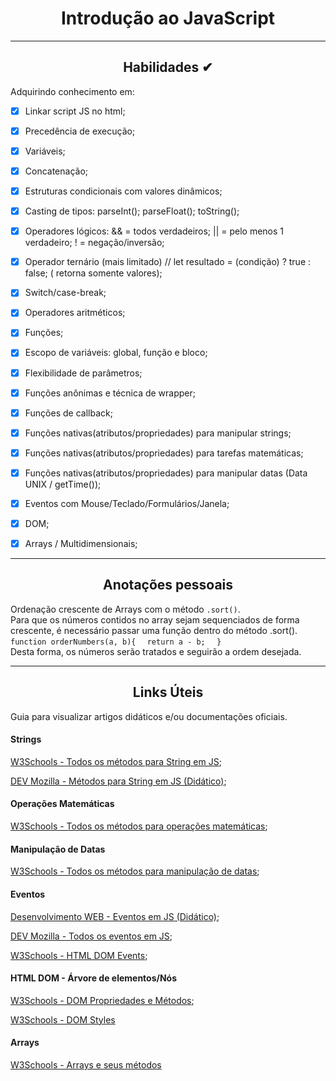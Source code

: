 <div align="center"><h1>Introdução ao JavaScript</h1></div>

---


<div align="center"><h2>Habilidades ✔</h2></div>

Adquirindo conhecimento em:

 - [x] Linkar script JS no html;
 - [x] Precedência de execução;
 - [x] Variáveis;
 - [x] Concatenação;
 - [x] Estruturas condicionais com valores dinâmicos;
 - [x] Casting de tipos: parseInt(); parseFloat(); toString();
 - [x] Operadores lógicos: && = todos verdadeiros; || = pelo menos 1 verdadeiro; ! = negação/inversão;
 - [x] Operador ternário (mais limitado) // let resultado = (condição) ? true : false; ( retorna somente valores);
 - [x] Switch/case-break;
 - [x] Operadores aritméticos;
 - [x] Funções;
 - [x] Escopo de variáveis: global, função e bloco;
 - [x] Flexibilidade de parâmetros;
 - [x] Funções anônimas e técnica de wrapper;
 - [x] Funções de callback;
 - [x] Funções nativas(atributos/propriedades) para manipular strings;
 - [x] Funções nativas(atributos/propriedades) para tarefas matemáticas;
 - [x] Funções nativas(atributos/propriedades) para manipular datas (Data UNIX / getTime());
 - [x] Eventos com Mouse/Teclado/Formulários/Janela;
 - [x] DOM;
 - [x] Arrays / Multidimensionais; 



---

<div align="center"><h2>Anotações pessoais</h2></div>
  Ordenação crescente de Arrays com o método <code>.sort()</code>. <br/> 
  Para que os números contidos no array sejam sequenciados de forma crescente, é necessário passar uma função dentro do método .sort(). <br/>
  <code>function orderNumbers(a, b){ </code>
  <code> return a - b; </code>
  <code> }</code> <br/>
  Desta forma, os números serão tratados e seguirão a ordem desejada.

  ---


<div align="center"><h2>Links Úteis</h2></div>

Guia para visualizar artigos didáticos e/ou documentações oficiais.

<h4>Strings</h4>

[W3Schools - Todos os métodos para String em JS](https://www.w3schools.com/jsref/jsref_obj_string.asp);

[DEV Mozilla - Métodos para String em JS (Didático)](https://developer.mozilla.org/pt-BR/docs/Learn/JavaScript/First_steps/Useful_string_methods);

<h4>Operações Matemáticas</h4>

[W3Schools - Todos os métodos para operações matemáticas](https://www.w3schools.com/jsref/jsref_obj_math.asp);

<h4>Manipulação de Datas</h4>

[W3Schools - Todos os métodos para manipulação de datas](https://www.w3schools.com/jsref/jsref_obj_date.asp);

<h4>Eventos</h4>

[Desenvolvimento WEB - Eventos em JS (Didático)](https://desenvolvimentoparaweb.com/javascript/eventos-javascript/);

[DEV Mozilla - Todos os eventos em JS](https://developer.mozilla.org/pt-BR/docs/Web/Events#eventos_pouco_comuns_e_n%C3%A3o_padronizados);

[W3Schools - HTML DOM Events](https://www.w3schools.com/jsref/dom_obj_event.asp);

<h4>HTML DOM - Árvore de elementos/Nós</h4>

[W3Schools - DOM Propriedades e Métodos](https://www.w3schools.com/jsref/dom_obj_document.asp);

[W3Schools - DOM Styles](https://www.w3schools.com/jsref/dom_obj_style.asp)

<h4>Arrays</h4>

[W3Schools - Arrays e seus métodos](https://www.w3schools.com/jsref/jsref_obj_array.asp)









